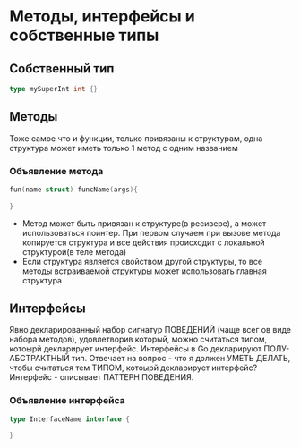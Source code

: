 # Методы, интерфейсы и собственные типы

## Собственный тип

```go
type mySuperInt int {}
```

## Методы

Тоже самое что и функции, только привязаны к структурам, одна структура может иметь только 1 метод с одним названием

### Объявление метода

```go
fun(name struct) funcName(args){
    
}
```

* Метод может быть привязан к структуре(в ресивере), а может использоваться поинтер. При первом случаем при вызове метода копируется структура и все действия происходит с локальной структурой(в теле метода)
* Если структура является свойством другой структуры, то все методы встраиваемой структуры может использовать главная структура

## Интерфейсы

Явно декларированный набор сигнатур ПОВЕДЕНИЙ (чаще всег ов виде набора методов), удовлетворив который,
можно считаться типом, котоырй декларирует интерфейс.
Интерфейсы в Go декларируют ПОЛУ-АБСТРАКТНЫЙ тип.
Отвечает на вопрос - что я должен УМЕТЬ ДЕЛАТЬ, чтобы считаться тем ТИПОМ, котоырй декларирует интерфейс?
Интерфейс - описывает ПАТТЕРН ПОВЕДЕНИЯ.

### Объявление интерфейса

```go
type InterfaceName interface {

}
```
